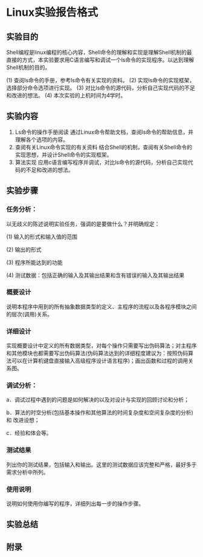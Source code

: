 # Linux实验报告格式

## 实验目的

Shell编程是linux编程的核心内容，Shell命令的理解和实现是理解Shell机制的最直接的方式，本实验要求用C语言编写和调试一个ls命令的实现程序。以达到理解Shell机制的目的。

(1)	查阅ls命令的手册，参考ls命令有关实现的资料。
(2)	实现ls命令的实现框架，选择部分命令选项进行实现。
(3)	对比ls命令的源代码，分析自己实现代码的不足和改进的想法。
(4)	本次实验的上机时间为4学时。

## 实验内容

1.	Ls命令的操作手册阅读
通过Linux命令帮助文档，查阅ls命令的帮助信息，并理解各个选项的内容。
2.	查阅有关Linux命令实现的有关资料
    结合Shell的机制，查阅有关Shell命令的实现思想，并设计Shell命令的实现框架。
3.	算法实现
应用c语言编写程序并调试，对比ls命令的源代码，分析自己实现代码的不足和改进的想法。

## 实验步骤

### 任务分析：

以无歧义的陈述说明实验任务，强调的是要做什么？并明确规定： 　　

(1) 输入的形式和输入值的范围

(2) 输出的形式

(3) 程序所能达到的功能

(4) 测试数据：包括正确的输入及其输出结果和含有错误的输入及其输出结果

### 概要设计

说明本程序中用到的所有抽象数据类型的定义、主程序的流程以及各程序模块之间的层次(调用)关系。

### 详细设计 　　

实现概要设计中定义的所有数据类型，对每个操作只需要写出伪码算法；对主程序和其他模块也都需要写出伪码算法(伪码算法达到的详细程度建议为：按照伪码算法可以在计算机键盘直接输入高级程序设计语言程序)；画出函数和过程的调用关系图。

### 调试分析： 　　

a．调试过程中遇到的问题是如何解决的以及对设计与实现的回顾讨论和分析； 　　

b．算法的时空分析(包括基本操作和其他算法的时间复杂度和空间复杂度的分析)和 改进设想；　　

c．经验和体会等。

### 测试结果

列出你的测试结果，包括输入和输出。这里的测试数据应该完整和严格，最好多于需求分析中所列。

### 使用说明

说明如何使用你编写的程序，详细列出每一步的操作步骤。

## 实验总结



## 附录
